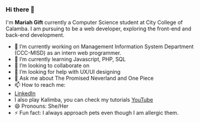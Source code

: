 ### Hi there 👋

I'm **Mariah Gift** currently a Computer Science student at City College of Calamba.
I am pursuing to be a web developer, exploring the front-end and back-end development. 

- 🔭 I’m currently working on Management Information System Department (CCC-MISD) as an intern web programmer.
- 🌱 I’m currently learning Javascript, PHP, SQL
- 👯 I’m looking to collaborate on 
- 🤔 I’m looking for help with UX/UI designing
- 💬 Ask me about The Promised Neverland and One Piece
- 📫 How to reach me: 
- [LinkedIn](https://www.linkedin.com/in/mariah-gift-miranda/)
- I also play Kalimba, you can check my tutorials [YouTube](https://www.youtube.com/aweirdgift)
- 😄 Pronouns: She/Her
- ⚡ Fun fact: I always approach pets even though I am allergic them.

